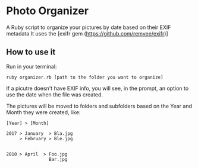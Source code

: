 # Photo Organizer


A Ruby script to organize your pictures by date based on their EXIF metadata
It uses the [exifr gem (https://github.com/remvee/exifr)]

## How to use it

Run in your terminal:

  `ruby organizer.rb [path to the folder you want to organize]`

If a picutre doesn't have EXIF info, you will see, in the prompt, an option to use the date when the file was created.

The pictures will be moved to folders and subfolders based on the Year and Month they were created, like:

    [Year] > [Month]
    
    2017 > January  > Bla.jpg
         > February > Ble.jpg


    2010 > April  > Foo.jpg
                    Bar.jpg
